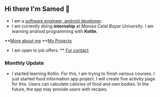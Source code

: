 ## Hi there I'm Samed 👋

- I am a [software engineer, android developer](https://www.linkedin.com/in/samed-temiz-389aa0196/).
- I am currently doing **internship** at _Manisa Celal Bayar University_. I am learning android programming with **Kotlin**.

**[More about me](https://linktr.ee/timrashard)
**[My Projects](https://github.com/SamedTemiz?tab=repositories)

- I am open to job offers:
** [For contact](https://linktr.ee/timrashard)

### Monthly Update

- I started learning Kotlin. For this, I am trying to finish various courses.
I just started food information app project. I will create five activity page for this. Users can calculate calories of food and own bodies.
In the future, the app may provide users with recipes.

